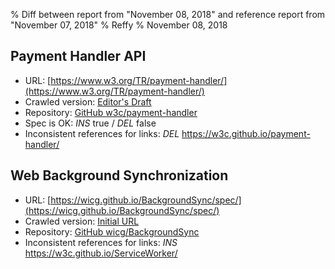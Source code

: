 % Diff between report from "November 08, 2018" and reference report from "November 07, 2018"
% Reffy
% November 08, 2018

## Payment Handler API

- URL: [https://www.w3.org/TR/payment-handler/](https://www.w3.org/TR/payment-handler/)
- Crawled version: [Editor's Draft](https://w3c.github.io/payment-handler/)
- Repository: [GitHub w3c/payment-handler](https://github.com/w3c/payment-handler)
- Spec is OK: *INS* true / *DEL* false
- Inconsistent references for links: *DEL* https://w3c.github.io/payment-handler/


## Web Background Synchronization

- URL: [https://wicg.github.io/BackgroundSync/spec/](https://wicg.github.io/BackgroundSync/spec/)
- Crawled version: [Initial URL](https://wicg.github.io/BackgroundSync/spec/)
- Repository: [GitHub wicg/BackgroundSync](https://github.com/wicg/BackgroundSync)
- Inconsistent references for links: *INS* https://w3c.github.io/ServiceWorker/


